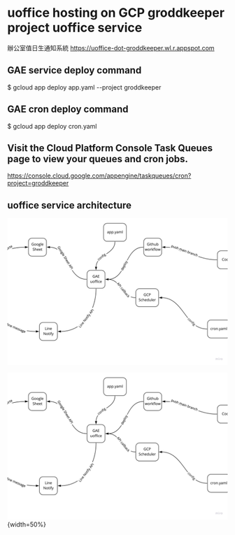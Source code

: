 # uoffice hosting on GCP groddkeeper project uoffice service
辦公室值日生通知系統
https://uoffice-dot-groddkeeper.wl.r.appspot.com

## GAE service deploy command
$ gcloud app deploy app.yaml --project groddkeeper

## GAE cron deploy command
$ gcloud app deploy cron.yaml

## Visit the Cloud Platform Console Task Queues page to view your queues and cron jobs.
https://console.cloud.google.com/appengine/taskqueues/cron?project=groddkeeper

## uoffice service architecture
![uoffice](https://github.com/FLHCoLtd/uoffice/blob/main/uoffice.jpg?raw=true|width=640)

![uoffice](https://github.com/FLHCoLtd/uoffice/blob/main/uoffice.jpg?raw=true) {width=50%}
